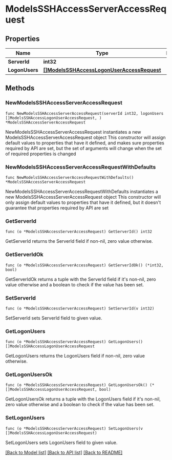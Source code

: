 # ModelsSSHAccessServerAccessRequest

## Properties

Name | Type | Description | Notes
------------ | ------------- | ------------- | -------------
**ServerId** | **int32** |  | 
**LogonUsers** | [**[]ModelsSSHAccessLogonUserAccessRequest**](ModelsSSHAccessLogonUserAccessRequest.md) |  | 

## Methods

### NewModelsSSHAccessServerAccessRequest

`func NewModelsSSHAccessServerAccessRequest(serverId int32, logonUsers []ModelsSSHAccessLogonUserAccessRequest, ) *ModelsSSHAccessServerAccessRequest`

NewModelsSSHAccessServerAccessRequest instantiates a new ModelsSSHAccessServerAccessRequest object
This constructor will assign default values to properties that have it defined,
and makes sure properties required by API are set, but the set of arguments
will change when the set of required properties is changed

### NewModelsSSHAccessServerAccessRequestWithDefaults

`func NewModelsSSHAccessServerAccessRequestWithDefaults() *ModelsSSHAccessServerAccessRequest`

NewModelsSSHAccessServerAccessRequestWithDefaults instantiates a new ModelsSSHAccessServerAccessRequest object
This constructor will only assign default values to properties that have it defined,
but it doesn't guarantee that properties required by API are set

### GetServerId

`func (o *ModelsSSHAccessServerAccessRequest) GetServerId() int32`

GetServerId returns the ServerId field if non-nil, zero value otherwise.

### GetServerIdOk

`func (o *ModelsSSHAccessServerAccessRequest) GetServerIdOk() (*int32, bool)`

GetServerIdOk returns a tuple with the ServerId field if it's non-nil, zero value otherwise
and a boolean to check if the value has been set.

### SetServerId

`func (o *ModelsSSHAccessServerAccessRequest) SetServerId(v int32)`

SetServerId sets ServerId field to given value.


### GetLogonUsers

`func (o *ModelsSSHAccessServerAccessRequest) GetLogonUsers() []ModelsSSHAccessLogonUserAccessRequest`

GetLogonUsers returns the LogonUsers field if non-nil, zero value otherwise.

### GetLogonUsersOk

`func (o *ModelsSSHAccessServerAccessRequest) GetLogonUsersOk() (*[]ModelsSSHAccessLogonUserAccessRequest, bool)`

GetLogonUsersOk returns a tuple with the LogonUsers field if it's non-nil, zero value otherwise
and a boolean to check if the value has been set.

### SetLogonUsers

`func (o *ModelsSSHAccessServerAccessRequest) SetLogonUsers(v []ModelsSSHAccessLogonUserAccessRequest)`

SetLogonUsers sets LogonUsers field to given value.



[[Back to Model list]](../README.md#documentation-for-models) [[Back to API list]](../README.md#documentation-for-api-endpoints) [[Back to README]](../README.md)


